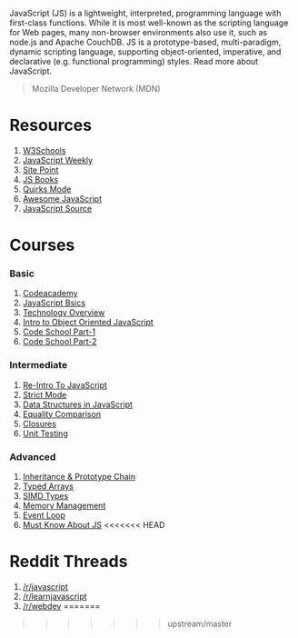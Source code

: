 JavaScript (JS) is a lightweight, interpreted, programming language with first-class functions. While it is most well-known as the scripting language for Web pages, many non-browser environments also use it, such as node.js and Apache CouchDB. JS is a prototype-based, multi-paradigm, dynamic scripting language, supporting object-oriented, imperative, and declarative (e.g. functional programming) styles. Read more about JavaScript.

> Mozilla Developer Network (MDN)

# Resources

1. [W3Schools](http://www.w3schools.com/js/)
2. [JavaScript Weekly](http://javascriptweekly.com/)
3. [Site Point](https://www.sitepoint.com/javascript/)
4. [JS Books](http://jsbooks.revolunet.com/)
5. [Quirks Mode](http://www.quirksmode.org/js/contents.html)
6. [Awesome JavaScript](https://github.com/sorrycc/awesome-javascript)
7. [JavaScript Source](http://www.javascriptsource.com/)

# Courses

### Basic

1. [Codeacademy](https://www.codecademy.com/learn/javascript)
2. [JavaScript Bsics](https://developer.mozilla.org/en-US/docs/Learn/Getting_started_with_the_web/JavaScript_basics)
3. [Technology Overview](https://developer.mozilla.org/en-US/docs/Web/JavaScript/JavaScript_technologies_overview)
4. [Intro to Object Oriented JavaScript](https://developer.mozilla.org/en-US/docs/Web/JavaScript/Introduction_to_Object-Oriented_JavaScript)
6. [Code School Part-1](https://www.codeschool.com/courses/javascript-road-trip-part-1)
7. [Code School Part-2](https://www.codeschool.com/courses/javascript-road-trip-part-2)

### Intermediate

1. [Re-Intro To JavaScript](https://developer.mozilla.org/en-US/docs/Web/JavaScript/A_re-introduction_to_JavaScript)
2. [Strict Mode](https://developer.mozilla.org/en-US/docs/Web/JavaScript/Reference/Strict_mode)
3. [Data Structures in JavaScript](https://developer.mozilla.org/en-US/docs/Web/JavaScript/Data_structures)
4. [Equality Comparison](https://developer.mozilla.org/en-US/docs/Web/JavaScript/Equality_comparisons_and_sameness)
5. [Closures](https://developer.mozilla.org/en-US/docs/Web/JavaScript/Closures)
6. [Unit Testing](https://teamtreehouse.com/library/javascript-unit-testing/)

### Advanced

1. [Inheritance & Prototype Chain](https://developer.mozilla.org/en-US/docs/Web/JavaScript/Inheritance_and_the_prototype_chain)
2. [Typed Arrays](https://developer.mozilla.org/en-US/docs/Web/JavaScript/Typed_arrays)
3. [SIMD Types](https://developer.mozilla.org/en-US/docs/Web/JavaScript/SIMD_types)
4. [Memory Management](https://developer.mozilla.org/en-US/docs/Web/JavaScript/Memory_Management)
5. [Event Loop](https://developer.mozilla.org/en-US/docs/Web/JavaScript/EventLoop)
6. [Must Know About JS](https://www.livecoding.tv/learn/javascript/expert)
<<<<<<< HEAD

# Reddit Threads

1. [/r/javascript](https://www.reddit.com/r/javascript/)
2. [/r/learnjavascript](https://www.reddit.com/r/learnjavascript/)
3. [/r/webdev](https://www.reddit.com/r/webdev/)
=======
>>>>>>> upstream/master
